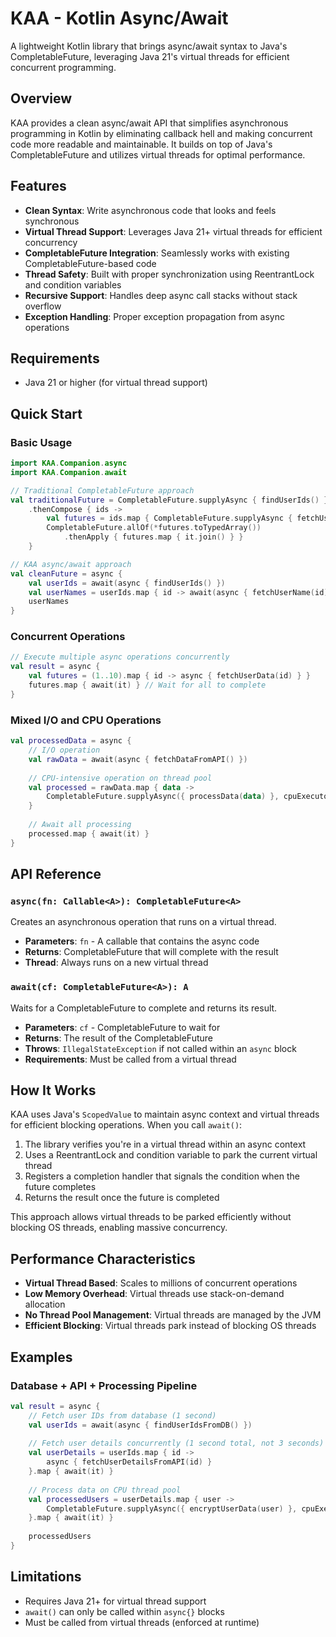# KAA - Kotlin Async/Await

A lightweight Kotlin library that brings async/await syntax to Java's CompletableFuture, leveraging Java 21's virtual threads for efficient concurrent programming.

## Overview

KAA provides a clean async/await API that simplifies asynchronous programming in Kotlin by eliminating callback hell and making concurrent code more readable and maintainable. It builds on top of Java's CompletableFuture and utilizes virtual threads for optimal performance.

## Features

- **Clean Syntax**: Write asynchronous code that looks and feels synchronous
- **Virtual Thread Support**: Leverages Java 21+ virtual threads for efficient concurrency
- **CompletableFuture Integration**: Seamlessly works with existing CompletableFuture-based code
- **Thread Safety**: Built with proper synchronization using ReentrantLock and condition variables
- **Recursive Support**: Handles deep async call stacks without stack overflow
- **Exception Handling**: Proper exception propagation from async operations

## Requirements

- Java 21 or higher (for virtual thread support)

## Quick Start

### Basic Usage

```kotlin
import KAA.Companion.async
import KAA.Companion.await

// Traditional CompletableFuture approach
val traditionalFuture = CompletableFuture.supplyAsync { findUserIds() }
    .thenCompose { ids ->
        val futures = ids.map { CompletableFuture.supplyAsync { fetchUserName(it) } }
        CompletableFuture.allOf(*futures.toTypedArray())
            .thenApply { futures.map { it.join() } }
    }

// KAA async/await approach
val cleanFuture = async {
    val userIds = await(async { findUserIds() })
    val userNames = userIds.map { id -> await(async { fetchUserName(id) }) }
    userNames
}
```

### Concurrent Operations

```kotlin
// Execute multiple async operations concurrently
val result = async {
    val futures = (1..10).map { id -> async { fetchUserData(id) } }
    futures.map { await(it) } // Wait for all to complete
}
```

### Mixed I/O and CPU Operations

```kotlin
val processedData = async {
    // I/O operation
    val rawData = await(async { fetchDataFromAPI() })
    
    // CPU-intensive operation on thread pool
    val processed = rawData.map { data ->
        CompletableFuture.supplyAsync({ processData(data) }, cpuExecutor)
    }
    
    // Await all processing
    processed.map { await(it) }
}
```

## API Reference

### `async(fn: Callable<A>): CompletableFuture<A>`

Creates an asynchronous operation that runs on a virtual thread.

- **Parameters**: `fn` - A callable that contains the async code
- **Returns**: CompletableFuture that will complete with the result
- **Thread**: Always runs on a new virtual thread

### `await(cf: CompletableFuture<A>): A`

Waits for a CompletableFuture to complete and returns its result.

- **Parameters**: `cf` - CompletableFuture to wait for
- **Returns**: The result of the CompletableFuture
- **Throws**: `IllegalStateException` if not called within an `async` block
- **Requirements**: Must be called from a virtual thread

## How It Works

KAA uses Java's `ScopedValue` to maintain async context and virtual threads for efficient blocking operations. When you call `await()`:

1. The library verifies you're in a virtual thread within an async context
2. Uses a ReentrantLock and condition variable to park the current virtual thread
3. Registers a completion handler that signals the condition when the future completes
4. Returns the result once the future is completed

This approach allows virtual threads to be parked efficiently without blocking OS threads, enabling massive concurrency.

## Performance Characteristics

- **Virtual Thread Based**: Scales to millions of concurrent operations
- **Low Memory Overhead**: Virtual threads use stack-on-demand allocation
- **No Thread Pool Management**: Virtual threads are managed by the JVM
- **Efficient Blocking**: Virtual threads park instead of blocking OS threads

## Examples

### Database + API + Processing Pipeline

```kotlin
val result = async {
    // Fetch user IDs from database (1 second)
    val userIds = await(async { findUserIdsFromDB() })
    
    // Fetch user details concurrently (1 second total, not 3 seconds)
    val userDetails = userIds.map { id -> 
        async { fetchUserDetailsFromAPI(id) }
    }.map { await(it) }
    
    // Process data on CPU thread pool
    val processedUsers = userDetails.map { user ->
        CompletableFuture.supplyAsync({ encryptUserData(user) }, cpuExecutor)
    }.map { await(it) }
    
    processedUsers
}
```

## Limitations

- Requires Java 21+ for virtual thread support
- `await()` can only be called within `async{}` blocks
- Must be called from virtual threads (enforced at runtime)
